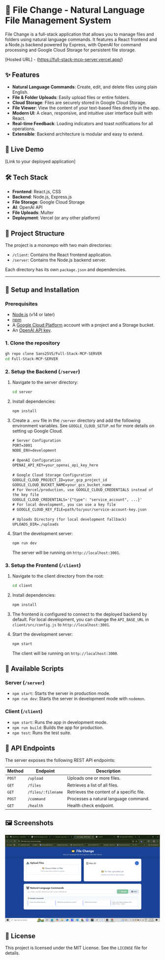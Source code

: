 # 📁 File Change - Natural Language File Management System

File Change is a full-stack application that allows you to manage files and folders using natural language commands. It features a React frontend and a Node.js backend powered by Express, with OpenAI for command processing and Google Cloud Storage for persistent file storage.

[Hosted URL] - (https://full-stack-mcp-server.vercel.app/)

## ✨ Features

- **Natural Language Commands**: Create, edit, and delete files using plain English.
- **File & Folder Uploads**: Easily upload files or entire folders.
- **Cloud Storage**: Files are securely stored in Google Cloud Storage.
- **File Viewer**: View the content of your text-based files directly in the app.
- **Modern UI**: A clean, responsive, and intuitive user interface built with React.
- **Real-time Feedback**: Loading indicators and toast notifications for all operations.
- **Extensible**: Backend architecture is modular and easy to extend.

## 🚀 Live Demo

[Link to your deployed application]

## 🛠️ Tech Stack

- **Frontend**: React.js, CSS
- **Backend**: Node.js, Express.js
- **File Storage**: Google Cloud Storage
- **AI**: OpenAI API
- **File Uploads**: Multer
- **Deployment**: Vercel (or any other platform)

## 📂 Project Structure

The project is a monorepo with two main directories:

- `/client`: Contains the React frontend application.
- `/server`: Contains the Node.js backend server.

Each directory has its own `package.json` and dependencies.

---

## 🔧 Setup and Installation

### Prerequisites

- [Node.js](https://nodejs.org/) (v14 or later)
- [npm](https://www.npmjs.com/)
- A [Google Cloud Platform](https://cloud.google.com/) account with a project and a Storage bucket.
- An [OpenAI API key](https://platform.openai.com/signup).

### 1. Clone the repository

```bash
gh repo clone Sans25VS/Full-Stack-MCP-SERVER
cd Full-Stack-MCP-SERVER
```

### 2. Setup the Backend (`/server`)

1.  Navigate to the server directory:
    ```bash
    cd server
    ```

2.  Install dependencies:
    ```bash
    npm install
    ```

3.  Create a `.env` file in the `/server` directory and add the following environment variables. See `GOOGLE_CLOUD_SETUP.md` for more details on setting up Google Cloud.

    ```env
    # Server Configuration
    PORT=3001
    NODE_ENV=development

    # OpenAI Configuration
    OPENAI_API_KEY=your_openai_api_key_here

    # Google Cloud Storage Configuration
    GOOGLE_CLOUD_PROJECT_ID=your_gcp_project_id
    GOOGLE_CLOUD_BUCKET_NAME=your_gcs_bucket_name
    # For Vercel/production, use GOOGLE_CLOUD_CREDENTIALS instead of the key file
    GOOGLE_CLOUD_CREDENTIALS='{"type": "service_account", ...}'
    # For local development, you can use a key file
    # GOOGLE_CLOUD_KEY_FILE=path/to/your/service-account-key.json

    # Uploads Directory (for local development fallback)
    UPLOADS_DIR=./uploads
    ```

4.  Start the development server:
    ```bash
    npm run dev
    ```
    The server will be running on `http://localhost:3001`.

### 3. Setup the Frontend (`/client`)

1.  Navigate to the client directory from the root:
    ```bash
    cd client
    ```

2.  Install dependencies:
    ```bash
    npm install
    ```

3.  The frontend is configured to connect to the deployed backend by default. For local development, you can change the `API_BASE_URL` in `client/src/config.js` to `http://localhost:3001`.

4.  Start the development server:
    ```bash
    npm start
    ```
    The client will be running on `http://localhost:3000`.

## 📜 Available Scripts

### Server (`/server`)

- `npm start`: Starts the server in production mode.
- `npm run dev`: Starts the server in development mode with `nodemon`.

### Client (`/client`)

- `npm start`: Runs the app in development mode.
- `npm run build`: Builds the app for production.
- `npm test`: Runs the test suite.

## 🔌 API Endpoints

The server exposes the following REST API endpoints:

| Method | Endpoint             | Description                                   |
| ------ | -------------------- | --------------------------------------------- |
| `POST` | `/upload`            | Uploads one or more files.                    |
| `GET`  | `/files`             | Retrieves a list of all files.                |
| `GET`  | `/files/:filename`   | Retrieves the content of a specific file.     |
| `POST` | `/command`           | Processes a natural language command.         |
| `GET`  | `/health`            | Health check endpoint.                        |

## 🖼️ Screenshots

![Alt text](Frontend.png "Frontend Overview")

## 📄 License

This project is licensed under the MIT License. See the `LICENSE` file for details. 
